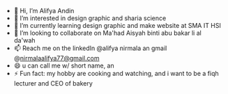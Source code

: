 - 👋 Hi, I’m Alifya Andin
- 👀 I’m interested in design graphic and sharia science
- 🌱 I’m currently learning design graphic and make website at SMA IT HSI
- 💞️ I’m looking to collaborate on Ma'had Aisyah binti abu bakar li al da'wah 
- 📫 Reach me on the linkedIn @alifya nirmala an gmail @nirmalaalifya77@gmail.com
- 😄 u can call me w/ short name, an
- ⚡ Fun fact: my hobby are cooking and watching, and i want to be a fiqh lecturer and CEO of bakery 

<!---
Alifya-an/Alifya-an is a ✨ special ✨ repository because its `README.md` (this file) appears on your GitHub profile.
You can click the Preview link to take a look at your changes.
--->
